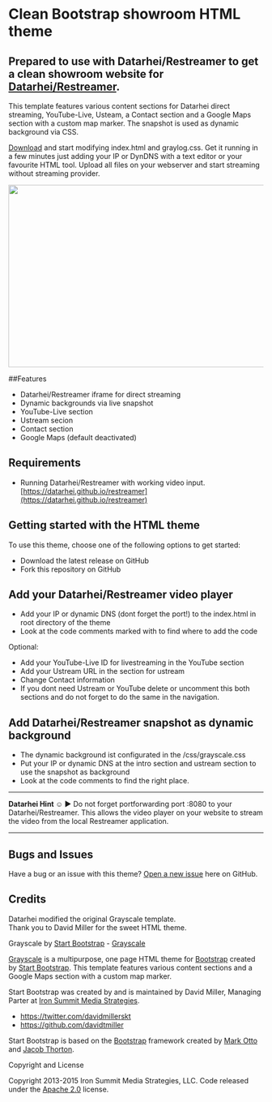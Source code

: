 # Clean Bootstrap showroom HTML theme
## Prepared to use with Datarhei/Restreamer to get a clean showroom website for [Datarhei/Restreamer](https://datarhei.github.io/restreamer).  
This template features various content sections for Datarhei direct streaming, YouTube-Live, Usteam, a Contact section and a Google Maps section with a custom map marker. The snapshot is used as dynamic background via CSS. 

[Download](https://github.com/datarhei/showroom-html-theme/archive/gh-pages.zip) and start modifying index.html and graylog.css. Get it running in a few minutes just adding your IP or DynDNS with a text editor or your favourite HTML tool. Upload all files on your webserver and start streaming without streaming provider.

<img src="https://datarhei.github.io/restreamer/img/showroom-theme-scr.jpg" width="640" height="360">

##Features

* Datarhei/Restreamer iframe for direct streaming
* Dynamic backgrounds via live snapshot
* YouTube-Live section
* Ustream secion
* Contact section
* Google Maps (default deactivated)

## Requirements
* Running Datarhei/Restreamer with working video input. [https://datarhei.github.io/restreamer](https://datarhei.github.io/restreamer)

## Getting started with the HTML theme

To use this theme, choose one of the following options to get started:
* Download the latest release on GitHub
* Fork this repository on GitHub

## Add your Datarhei/Restreamer video player
* Add your IP or dynamic DNS (dont forget the port!) to the index.html in root directory of the theme
* Look at the code comments marked with <!-- --> to find where to add the code

Optional: 
* Add your YouTube-Live ID for livestreaming in the YouTube section
* Add your Ustream URL in the section for ustream
* Change Contact information
* If you dont need Ustream or YouTube delete or uncomment this both sections and do not forget to do the same in the navigation.

## Add Datarhei/Restreamer snapshot as dynamic background
* The dynamic background ist configurated in the /css/grayscale.css
* Put your IP or dynamic DNS at the intro section and ustream section to use the snapshot as background
* Look at the code comments to find the right place.

---
**Datarhei Hint ☺ ►**  Do not forget portforwarding port :8080 to your Datarhei/Restreamer. This allows the video player on your website to stream the video from the local Restreamer application.

---
## Bugs and Issues

Have a bug or an issue with this theme? [Open a new issue](https://github.com/datarhei/showroom/issues) here on GitHub.

## Credits
Datarhei modified the original Grayscale template.  
Thank you to David Miller for the sweet HTML theme. 

Grayscale by [Start Bootstrap](http://startbootstrap.com/) - [Grayscale](http://startbootstrap.com/template-overviews/grayscale/)  

[Grayscale](http://startbootstrap.com/template-overviews/grayscale/) is a multipurpose, one page HTML theme for [Bootstrap](http://getbootstrap.com/) created by [Start Bootstrap](http://startbootstrap.com/). This template features various content sections and a Google Maps section with a custom map marker.    

Start Bootstrap was created by and is maintained by David Miller, Managing Parter at [Iron Summit Media Strategies](http://www.ironsummitmedia.com/).  

* https://twitter.com/davidmillerskt
* https://github.com/davidtmiller  

Start Bootstrap is based on the [Bootstrap](http://getbootstrap.com/) framework created by [Mark Otto](https://twitter.com/mdo) and [Jacob Thorton](https://twitter.com/fat).  

Copyright and License   

Copyright 2013-2015 Iron Summit Media Strategies, LLC. Code released under the [Apache 2.0](https://github.com/IronSummitMedia/startbootstrap-grayscale/blob/gh-pages/LICENSE) license.
